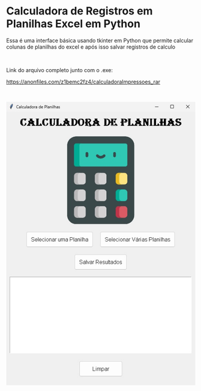 # Calculadora de Registros em Planilhas Excel em Python

Essa é uma interface básica usando tkinter em Python que permite calcular colunas de planilhas do excel e após isso salvar registros de calculo

<br>

Link do arquivo completo junto com o .exe:

https://anonfiles.com/z1bemc2fz4/calculadoraImpressoes_rar

<br>

![Interface](https://github.com/ErickDaniel7/python/blob/main/projetos-de-aprendizado/calculadora-impressoes-python/IMG/calculadora.jpg) 

